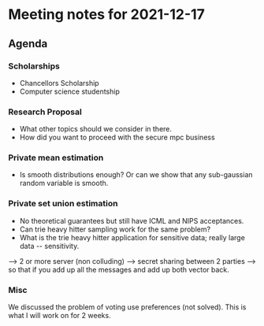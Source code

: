 # Meeting notes for 2021-12-17

## Agenda

### Scholarships

* Chancellors Scholarship
* Computer science studentship

### Research Proposal

* What other topics should we consider in there. 
* How did you want to proceed with the secure mpc business

### Private mean estimation

* Is smooth distributions enough? Or can we show that any sub-gaussian random variable is smooth. 

### Private set union estimation

* No theoretical guarantees but still have ICML and NIPS acceptances.
* Can trie heavy hitter sampling work for the same problem?
* What is the trie heavy hitter application for sensitive data; really large data -- sensitivity.


--> 2 or more server (non colluding)
--> secret sharing between 2 parties
--> so that if you add up all the messages and add up both vector back. 


### Misc

We discussed the problem of voting use preferences (not solved). This is what I will work on for 2 weeks.